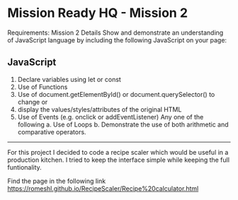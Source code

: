 Mission Ready HQ - Mission 2 
============================
Requirements: Mission 2 Details
Show and demonstrate an understanding of JavaScript language by including the following JavaScript on your page: 

JavaScript 
----------
1. Declare variables using let or const 
2. Use of Functions 
3. Use of document.getElementById() or document.querySelector() to change or 
4. display the values/styles/attributes of the original HTML 
5. Use of Events (e.g. onclick or addEventListener) 
Any one of the following 
    a. Use of Loops 
    b. Demonstrate the use of both arithmetic and comparative operators. 


----------------------------------------------------------------------

For this project I decided to code a recipe scaler which would be useful in a production kitchen. 
I tried to keep the interface simple while keeping the full funtionality. 

Find the page in the following link
https://romeshl.github.io/RecipeScaler/Recipe%20calculator.html
